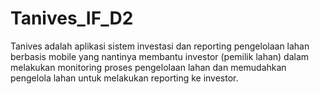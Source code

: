 # Tanives_IF_D2
Tanives adalah aplikasi sistem investasi dan reporting pengelolaan lahan berbasis mobile yang nantinya membantu investor (pemilik lahan) dalam melakukan monitoring proses pengelolaan lahan dan memudahkan pengelola lahan untuk melakukan reporting ke investor. 
